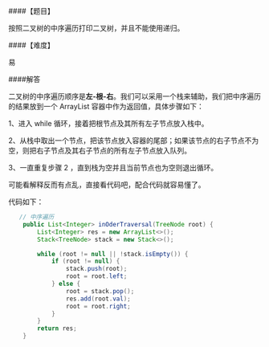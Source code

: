 ####【题目】

按照二叉树的中序遍历打印二叉树，并且不能使用递归。

####【难度】

易

####解答

二叉树的中序遍历顺序是**左-根-右**。我们可以采用一个栈来辅助，我们把中序遍历的结果放到一个 ArrayList 容器中作为返回值，具体步骤如下：


1、进入 while 循环，接着把根节点及其所有左子节点放入栈中。

2、从栈中取出一个节点，把该节点放入容器的尾部；如果该节点的右子节点不为空，则把右子节点及其右子节点的所有左子节点放入队列。

3、一直重复步骤 2 ，直到栈为空并且当前节点也为空则退出循环。

可能看解释反而有点乱，直接看代码吧，配合代码就容易懂了。




代码如下：

```java
   // 中序遍历
    public List<Integer> inOderTraversal(TreeNode root) {
        List<Integer> res = new ArrayList<>();
        Stack<TreeNode> stack = new Stack<>();

        while (root != null || !stack.isEmpty()) {
            if (root != null) {
                stack.push(root);
                root = root.left;
            } else {
                root = stack.pop();
                res.add(root.val);
                root = root.right;
            }
        }
        return res;
    }
```


